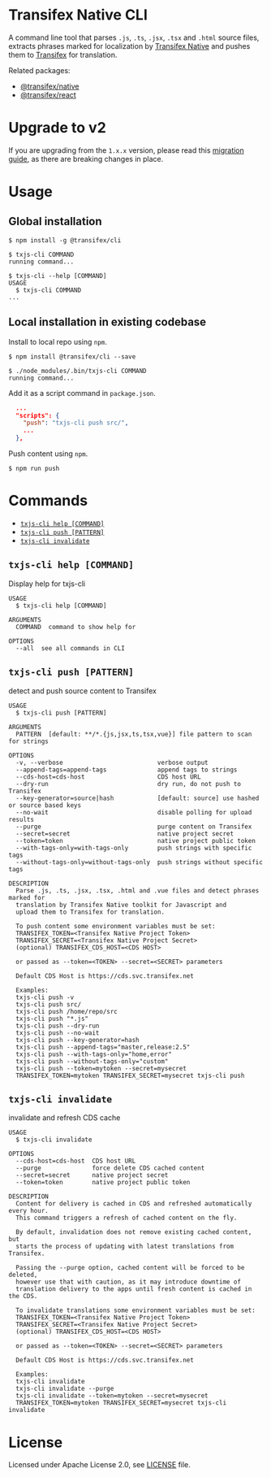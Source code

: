 # Transifex Native CLI

A command line tool that parses `.js`, `.ts`, `.jsx`, `.tsx` and `.html` source files, extracts phrases marked for localization by [Transifex Native](https://www.transifex.com/native/) and pushes them to [Transifex](https:/www.transifex.com) for translation.

Related packages:
* [@transifex/native](https://www.npmjs.com/package/@transifex/native)
* [@transifex/react](https://www.npmjs.com/package/@transifex/react)

# Upgrade to v2

If you are upgrading from the `1.x.x` version, please read this [migration guide](https://github.com/transifex/transifex-javascript/blob/HEAD/UPGRADE_TO_V2.md), as there are breaking changes in place.

# Usage

## Global installation

```sh-session
$ npm install -g @transifex/cli

$ txjs-cli COMMAND
running command...

$ txjs-cli --help [COMMAND]
USAGE
  $ txjs-cli COMMAND
...
```

## Local installation in existing codebase

Install to local repo using `npm`.

```sh-session
$ npm install @transifex/cli --save

$ ./node_modules/.bin/txjs-cli COMMAND
running command...
```

Add it as a script command in `package.json`.

```json
  ...
  "scripts": {
    "push": "txjs-cli push src/",
    ...
  },
```

Push content using `npm`.

```sh-session
$ npm run push
```

# Commands
* [`txjs-cli help [COMMAND]`](#txjs-cli-help-command)
* [`txjs-cli push [PATTERN]`](#txjs-cli-push-pattern)
* [`txjs-cli invalidate`](#txjs-cli-invalidate)

## `txjs-cli help [COMMAND]`

Display help for txjs-cli

```
USAGE
  $ txjs-cli help [COMMAND]

ARGUMENTS
  COMMAND  command to show help for

OPTIONS
  --all  see all commands in CLI
```

## `txjs-cli push [PATTERN]`

detect and push source content to Transifex

```
USAGE
  $ txjs-cli push [PATTERN]

ARGUMENTS
  PATTERN  [default: **/*.{js,jsx,ts,tsx,vue}] file pattern to scan for strings

OPTIONS
  -v, --verbose                          verbose output
  --append-tags=append-tags              append tags to strings
  --cds-host=cds-host                    CDS host URL
  --dry-run                              dry run, do not push to Transifex
  --key-generator=source|hash            [default: source] use hashed or source based keys
  --no-wait                              disable polling for upload results
  --purge                                purge content on Transifex
  --secret=secret                        native project secret
  --token=token                          native project public token
  --with-tags-only=with-tags-only        push strings with specific tags
  --without-tags-only=without-tags-only  push strings without specific tags

DESCRIPTION
  Parse .js, .ts, .jsx, .tsx, .html and .vue files and detect phrases marked for
  translation by Transifex Native toolkit for Javascript and
  upload them to Transifex for translation.

  To push content some environment variables must be set:
  TRANSIFEX_TOKEN=<Transifex Native Project Token>
  TRANSIFEX_SECRET=<Transifex Native Project Secret>
  (optional) TRANSIFEX_CDS_HOST=<CDS HOST>

  or passed as --token=<TOKEN> --secret=<SECRET> parameters

  Default CDS Host is https://cds.svc.transifex.net

  Examples:
  txjs-cli push -v
  txjs-cli push src/
  txjs-cli push /home/repo/src
  txjs-cli push "*.js"
  txjs-cli push --dry-run
  txjs-cli push --no-wait
  txjs-cli push --key-generator=hash
  txjs-cli push --append-tags="master,release:2.5"
  txjs-cli push --with-tags-only="home,error"
  txjs-cli push --without-tags-only="custom"
  txjs-cli push --token=mytoken --secret=mysecret
  TRANSIFEX_TOKEN=mytoken TRANSIFEX_SECRET=mysecret txjs-cli push
```

## `txjs-cli invalidate`

invalidate and refresh CDS cache

```
USAGE
  $ txjs-cli invalidate

OPTIONS
  --cds-host=cds-host  CDS host URL
  --purge              force delete CDS cached content
  --secret=secret      native project secret
  --token=token        native project public token

DESCRIPTION
  Content for delivery is cached in CDS and refreshed automatically every hour.
  This command triggers a refresh of cached content on the fly.

  By default, invalidation does not remove existing cached content, but
  starts the process of updating with latest translations from Transifex.

  Passing the --purge option, cached content will be forced to be deleted,
  however use that with caution, as it may introduce downtime of
  translation delivery to the apps until fresh content is cached in the CDS.

  To invalidate translations some environment variables must be set:
  TRANSIFEX_TOKEN=<Transifex Native Project Token>
  TRANSIFEX_SECRET=<Transifex Native Project Secret>
  (optional) TRANSIFEX_CDS_HOST=<CDS HOST>

  or passed as --token=<TOKEN> --secret=<SECRET> parameters

  Default CDS Host is https://cds.svc.transifex.net

  Examples:
  txjs-cli invalidate
  txjs-cli invalidate --purge
  txjs-cli invalidate --token=mytoken --secret=mysecret
  TRANSIFEX_TOKEN=mytoken TRANSIFEX_SECRET=mysecret txjs-cli invalidate
```

# License

Licensed under Apache License 2.0, see [LICENSE](https://github.com/transifex/transifex-javascript/blob/HEAD/LICENSE) file.
